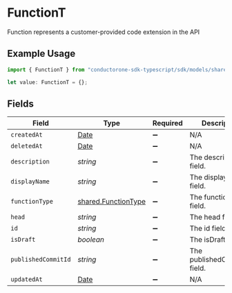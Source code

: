 # FunctionT

Function represents a customer-provided code extension in the API

## Example Usage

```typescript
import { FunctionT } from "conductorone-sdk-typescript/sdk/models/shared";

let value: FunctionT = {};
```

## Fields

| Field                                                                                         | Type                                                                                          | Required                                                                                      | Description                                                                                   |
| --------------------------------------------------------------------------------------------- | --------------------------------------------------------------------------------------------- | --------------------------------------------------------------------------------------------- | --------------------------------------------------------------------------------------------- |
| `createdAt`                                                                                   | [Date](https://developer.mozilla.org/en-US/docs/Web/JavaScript/Reference/Global_Objects/Date) | :heavy_minus_sign:                                                                            | N/A                                                                                           |
| `deletedAt`                                                                                   | [Date](https://developer.mozilla.org/en-US/docs/Web/JavaScript/Reference/Global_Objects/Date) | :heavy_minus_sign:                                                                            | N/A                                                                                           |
| `description`                                                                                 | *string*                                                                                      | :heavy_minus_sign:                                                                            | The description field.                                                                        |
| `displayName`                                                                                 | *string*                                                                                      | :heavy_minus_sign:                                                                            | The displayName field.                                                                        |
| `functionType`                                                                                | [shared.FunctionType](../../../sdk/models/shared/functiontype.md)                             | :heavy_minus_sign:                                                                            | The functionType field.                                                                       |
| `head`                                                                                        | *string*                                                                                      | :heavy_minus_sign:                                                                            | The head field.                                                                               |
| `id`                                                                                          | *string*                                                                                      | :heavy_minus_sign:                                                                            | The id field.                                                                                 |
| `isDraft`                                                                                     | *boolean*                                                                                     | :heavy_minus_sign:                                                                            | The isDraft field.                                                                            |
| `publishedCommitId`                                                                           | *string*                                                                                      | :heavy_minus_sign:                                                                            | The publishedCommitId field.                                                                  |
| `updatedAt`                                                                                   | [Date](https://developer.mozilla.org/en-US/docs/Web/JavaScript/Reference/Global_Objects/Date) | :heavy_minus_sign:                                                                            | N/A                                                                                           |